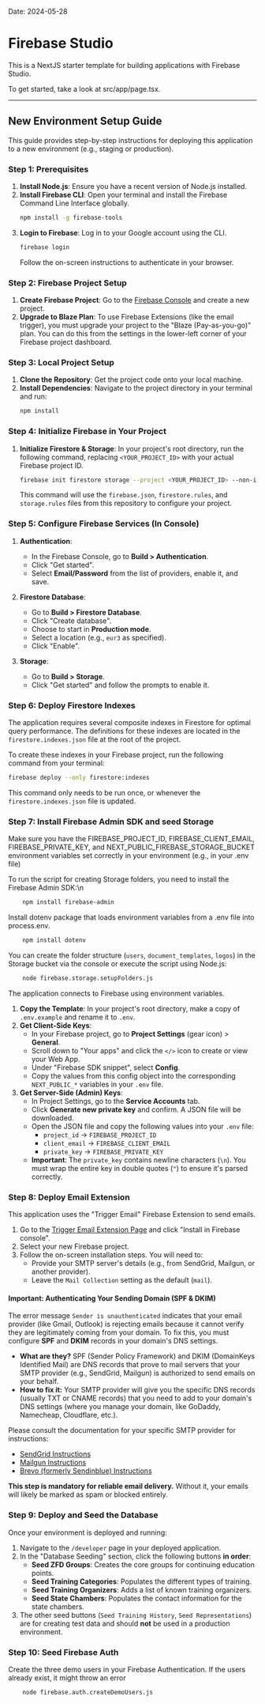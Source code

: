 
Date: 2024-05-28

# Firebase Studio

This is a NextJS starter template for building applications with Firebase Studio.

To get started, take a look at src/app/page.tsx.

---

## New Environment Setup Guide

This guide provides step-by-step instructions for deploying this application to a new environment (e.g., staging or production).

### Step 1: Prerequisites

1.  **Install Node.js**: Ensure you have a recent version of Node.js installed.
2.  **Install Firebase CLI**: Open your terminal and install the Firebase Command Line Interface globally.
    ```bash
    npm install -g firebase-tools
    ```
3.  **Login to Firebase**: Log in to your Google account using the CLI.
    ```bash
    firebase login
    ```
    Follow the on-screen instructions to authenticate in your browser.

### Step 2: Firebase Project Setup

1.  **Create Firebase Project**: Go to the [Firebase Console](https://console.firebase.google.com/) and create a new project.
2.  **Upgrade to Blaze Plan**: To use Firebase Extensions (like the email trigger), you must upgrade your project to the "Blaze (Pay-as-you-go)" plan. You can do this from the settings in the lower-left corner of your Firebase project dashboard.

### Step 3: Local Project Setup

1.  **Clone the Repository**: Get the project code onto your local machine.
2.  **Install Dependencies**: Navigate to the project directory in your terminal and run:
    ```bash
    npm install
    ```

### Step 4: Initialize Firebase in Your Project

1.  **Initialize Firestore & Storage**: In your project's root directory, run the following command, replacing `<YOUR_PROJECT_ID>` with your actual Firebase project ID.
    ```bash
    firebase init firestore storage --project <YOUR_PROJECT_ID> --non-interactive
    ```
    This command will use the `firebase.json`, `firestore.rules`, and `storage.rules` files from this repository to configure your project.

### Step 5: Configure Firebase Services (In Console)

1.  **Authentication**:
    *   In the Firebase Console, go to **Build > Authentication**.
    *   Click "Get started".
    *   Select **Email/Password** from the list of providers, enable it, and save.

2.  **Firestore Database**:
    *   Go to **Build > Firestore Database**.
    *   Click "Create database".
    *   Choose to start in **Production mode**.
    *   Select a location (e.g., `eur3` as specified).
    *   Click "Enable".

3.  **Storage**:
    *   Go to **Build > Storage**.
    *   Click "Get started" and follow the prompts to enable it.
    
### Step 6: Deploy Firestore Indexes

The application requires several composite indexes in Firestore for optimal query performance. The definitions for these indexes are located in the `firestore.indexes.json` file at the root of the project.

To create these indexes in your Firebase project, run the following command from your terminal:
```bash
firebase deploy --only firestore:indexes
```
This command only needs to be run once, or whenever the `firestore.indexes.json` file is updated.

### Step 7: Install Firebase Admin SDK and seed Storage

Make sure you have the FIREBASE_PROJECT_ID, FIREBASE_CLIENT_EMAIL, FIREBASE_PRIVATE_KEY, and NEXT_PUBLIC_FIREBASE_STORAGE_BUCKET environment variables set correctly in your environment (e.g., in your .env file)

To run the script for creating Storage folders, you need to install the Firebase Admin SDK:\n

```bash
    npm install firebase-admin
```
Install dotenv package that loads environment variables from a .env file into process.env.


```bash
    npm install dotenv
```
You can create the folder structure (`users`, `document_templates`, `logos`) in the Storage bucket via the console or execute the script using Node.js:

```bash
    node firebase.storage.setupFolders.js
```


The application connects to Firebase using environment variables.

1.  **Copy the Template**: In your project's root directory, make a copy of `.env.example` and rename it to `.env`.
2.  **Get Client-Side Keys**:
    *   In your Firebase project, go to **Project Settings** (gear icon) > **General**.
    *   Scroll down to "Your apps" and click the `</>` icon to create or view your Web App.
    *   Under "Firebase SDK snippet", select **Config**.
    *   Copy the values from this config object into the corresponding `NEXT_PUBLIC_*` variables in your `.env` file.
3.  **Get Server-Side (Admin) Keys**:
    *   In Project Settings, go to the **Service Accounts** tab.
    *   Click **Generate new private key** and confirm. A JSON file will be downloaded.
    *   Open the JSON file and copy the following values into your `.env` file:
        *   `project_id` -> `FIREBASE_PROJECT_ID`
        *   `client_email` -> `FIREBASE_CLIENT_EMAIL`
        *   `private_key` -> `FIREBASE_PRIVATE_KEY`
    *   **Important**: The `private_key` contains newline characters (`\n`). You must wrap the entire key in double quotes (`"`) to ensure it's parsed correctly.

### Step 8: Deploy Email Extension

This application uses the "Trigger Email" Firebase Extension to send emails.

1.  Go to the [Trigger Email Extension Page](https://firebase.google.com/products/extensions/firebase-email-generator) and click "Install in Firebase console".
2.  Select your new Firebase project.
3.  Follow the on-screen installation steps. You will need to:
    *   Provide your SMTP server's details (e.g., from SendGrid, Mailgun, or another provider).
    *   Leave the `Mail Collection` setting as the default (`mail`).

#### Important: Authenticating Your Sending Domain (SPF & DKIM)

The error message `Sender is unauthenticated` indicates that your email provider (like Gmail, Outlook) is rejecting emails because it cannot verify they are legitimately coming from your domain. To fix this, you must configure **SPF** and **DKIM** records in your domain's DNS settings.

*   **What are they?** SPF (Sender Policy Framework) and DKIM (DomainKeys Identified Mail) are DNS records that prove to mail servers that your SMTP provider (e.g., SendGrid, Mailgun) is authorized to send emails on your behalf.
*   **How to fix it:** Your SMTP provider will give you the specific DNS records (usually TXT or CNAME records) that you need to add to your domain's DNS settings (where you manage your domain, like GoDaddy, Namecheap, Cloudflare, etc.).

Please consult the documentation for your specific SMTP provider for instructions:
*   [SendGrid Instructions](https://docs.sendgrid.com/ui/account-and-settings/how-to-set-up-domain-authentication)
*   [Mailgun Instructions](https://documentation.mailgun.com/en/latest/user_manual.html#verifying-your-domain)
*   [Brevo (formerly Sendinblue) Instructions](https://help.brevo.com/hc/en-us/articles/200227202-Authenticate-your-domain-to-improve-the-deliverability-of-your-emails-SPF-DKIM-DMARC-)

**This step is mandatory for reliable email delivery.** Without it, your emails will likely be marked as spam or blocked entirely.


### Step 9: Deploy and Seed the Database

Once your environment is deployed and running:

1.  Navigate to the `/developer` page in your deployed application.
2.  In the "Database Seeding" section, click the following buttons **in order**:
    *   **Seed ZFD Groups**: Creates the core groups for continuing education points.
    *   **Seed Training Categories**: Populates the different types of training.
    *   **Seed Training Organizers**: Adds a list of known training organizers.
    *   **Seed State Chambers**: Populates the contact information for the state chambers.
3.  The other seed buttons (`Seed Training History`, `Seed Representations`) are for creating test data and should **not** be used in a production environment.

### Step 10: Seed Firebase Auth

Create the three demo users in your Firebase Authentication. If the users already exist, it might throw an error

```bash
    node firebase.auth.createDemoUsers.js
```
